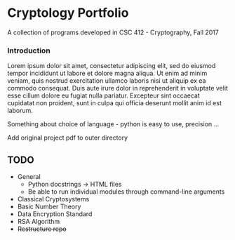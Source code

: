 # Cryptology Portfolio
A collection of programs developed in CSC 412 - Cryptography, Fall 2017

### Introduction

Lorem ipsum dolor sit amet, consectetur adipiscing elit, sed do eiusmod tempor 
incididunt ut labore et dolore magna aliqua. Ut enim ad minim veniam, quis 
nostrud exercitation ullamco laboris nisi ut aliquip ex ea commodo consequat. 
Duis aute irure dolor in reprehenderit in voluptate velit esse cillum dolore eu 
fugiat nulla pariatur. Excepteur sint occaecat cupidatat non proident, sunt in 
culpa qui officia deserunt mollit anim id est laborum.

Something about choice of language - python is easy to use, precision ...

Add original project pdf to outer directory 

## TODO
 - General
    - Python docstrings -> HTML files
    - Be able to run individual modules through command-line arguments
 - Classical Cryptosystems
 - Basic Number Theory
 - Data Encryption Standard
 - RSA Algorithm
 - ~~Restructure repo~~